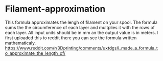 # Filament-approximation
This formula approximates the lengh of filament on your spool. 
The formula sums the the circumference of each layer and multplies it with the rows of each layer. All input units should be in mm an the output value is in meters. 
I first uploaded this to reddit there you can see the formula written mathematicaly.
https://www.reddit.com/r/3Dprinting/comments/uxtdgs/i_made_a_formula_to_approximate_the_length_of/
